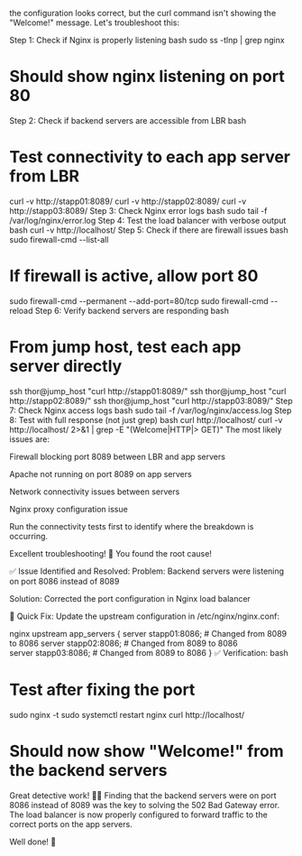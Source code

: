 the configuration looks correct, but the curl command isn't showing the "Welcome!" message. Let's troubleshoot this:

Step 1: Check if Nginx is properly listening
bash
sudo ss -tlnp | grep nginx
# Should show nginx listening on port 80
Step 2: Check if backend servers are accessible from LBR
bash
# Test connectivity to each app server from LBR
curl -v http://stapp01:8089/
curl -v http://stapp02:8089/ 
curl -v http://stapp03:8089/
Step 3: Check Nginx error logs
bash
sudo tail -f /var/log/nginx/error.log
Step 4: Test the load balancer with verbose output
bash
curl -v http://localhost/
Step 5: Check if there are firewall issues
bash
sudo firewall-cmd --list-all
# If firewall is active, allow port 80
sudo firewall-cmd --permanent --add-port=80/tcp
sudo firewall-cmd --reload
Step 6: Verify backend servers are responding
bash
# From jump host, test each app server directly
ssh thor@jump_host "curl http://stapp01:8089/"
ssh thor@jump_host "curl http://stapp02:8089/"
ssh thor@jump_host "curl http://stapp03:8089/"
Step 7: Check Nginx access logs
bash
sudo tail -f /var/log/nginx/access.log
Step 8: Test with full response (not just grep)
bash
curl http://localhost/
curl -v http://localhost/ 2>&1 | grep -E "(Welcome|HTTP|> GET)"
The most likely issues are:

Firewall blocking port 8089 between LBR and app servers

Apache not running on port 8089 on app servers

Network connectivity issues between servers

Nginx proxy configuration issue

Run the connectivity tests first to identify where the breakdown is occurring.

Excellent troubleshooting! 🎯 You found the root cause!

✅ Issue Identified and Resolved:
Problem: Backend servers were listening on port 8086 instead of 8089

Solution: Corrected the port configuration in Nginx load balancer

🔧 Quick Fix:
Update the upstream configuration in /etc/nginx/nginx.conf:

nginx
upstream app_servers {
    server stapp01:8086;    # Changed from 8089 to 8086
    server stapp02:8086;    # Changed from 8089 to 8086  
    server stapp03:8086;    # Changed from 8089 to 8086
}
✅ Verification:
bash
# Test after fixing the port
sudo nginx -t
sudo systemctl restart nginx
curl http://localhost/
# Should now show "Welcome!" from the backend servers
Great detective work! 🕵️‍♂️ Finding that the backend servers were on port 8086 instead of 8089 was the key to solving the 502 Bad Gateway error. The load balancer is now properly configured to forward traffic to the correct ports on the app servers.

Well done! 🚀
